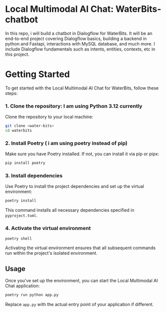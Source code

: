 # Local Multimodal AI Chat: WaterBits-chatbot

In this repo, i will build a chatbot in Dialogflow for WaterBits.
It will be an end-to-end project covering Dialogflow basics, building a backend in python and Fastapi, interactions with MySQL database, and much more.
I include Dialogflow fundamentals such as intents, entities, contexts, etc in this project. 


# Getting Started
To get started with the Local Multimodal AI Chat for WaterBits, follow these steps:
### 1. Clone the repository: I am using Python 3.12 currently
Clone the repository to your local machine:
```bash
git clone <water-bits>
cd waterbits
```

### 2. Install Poetry ( i am using poetry instead of pip)

Make sure you have Poetry installed. If not, you can install it via pip or pipx:
```bash
pip install poetry
```

### 3. Install dependencies
Use Poetry to install the project dependencies and set up the virtual environment:

```bash
poetry install
```

This command installs all necessary dependencies specified in `pyproject.toml`.

### 4. Activate the virtual environment
```bash
poetry shell
```

Activating the virtual environment ensures that all subsequent commands run within the project's isolated environment.

## Usage

Once you've set up the environment, you can start the Local Multimodal AI Chat application:

```bash
poetry run python app.py
```

Replace `app.py` with the actual entry point of your application if different.

